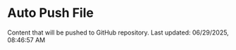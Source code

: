 # Auto Push File

Content that will be pushed to GitHub repository.
Last updated: 06/29/2025, 08:46:57 AM